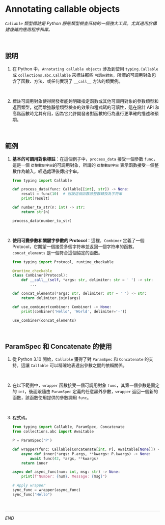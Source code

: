 # Annotating callable objects

_`Callable` 類型標註是 Python 靜態類型檢查系統的一個強大工具，尤其適用於構建複雜的應用程序和庫。_

<br>

## 說明

1. 在 Python 中，`Annotating callable objects` 涉及到使用 `typing.Callable` 或 `collections.abc.Callable` 來標註那些 `可調用對象`，所謂的可調用對象包含了函數、方法、或任何實現了 `__call__` 方法的類實例。

<br>

2. 標註可調用對象使得開發者能夠明確指定函數或其他可調用對象的參數類型和返回類型，從而增強靜態類型檢查的效果和程式碼的可讀性，這在設計 API 和高階函數時尤其有用，因為它允許開發者對函數的行為進行更準確的描述和預期。

<br>

## 範例

1. **基本的可調用對象標註**：在這個例子中，`process_data` 接受一個參數 `func`，這是一個 `從整數到字串`的可調用對象，所謂的 `從整數到字串` 表示函數接受一個整數作為輸入，經過處理後傳出字串。

    ```python
    from typing import Callable

    def process_data(func: Callable[[int], str]) -> None:
        result = func(10)  # 假設這個函數將整數轉換為字符串
        print(result)

    def number_to_str(n: int) -> str:
        return str(n)

    process_data(number_to_str)
    ```

<br>

2. **使用可變參數和關鍵字參數的 Protocol**：這裡，`Combiner` 定義了一個 Protocol，它期望一個接受多個字符串並返回一個字符串的函數。`concat_elements` 是一個符合這個協定的函數。

    ```python
    from typing import Protocol, runtime_checkable

    @runtime_checkable
    class Combiner(Protocol):
        def __call__(self, *args: str, delimiter: str = ' ') -> str:
            ...

    def concat_elements(*args: str, delimiter: str = ' ') -> str:
        return delimiter.join(args)

    def use_combiner(combiner: Combiner) -> None:
        print(combiner('Hello', 'World', delimiter='-'))

    use_combiner(concat_elements)
    ```

<br>

## ParamSpec 和 Concatenate 的使用

1. 從 Python 3.10 開始，`Callable` 獲得了對 `ParamSpec` 和 `Concatenate` 的支持，這讓 `Callable` 可以精確地表達出參數之間的依賴關係。

<br>

2. 在以下範例中，`wrapper` 函數接受一個可調用對象 `func`，其第一個參數是固定的 `int`，後面跟隨由 `ParamSpec` 定義的任意額外參數，`wrapper` 返回一個新的函數，該函數使用提供的參數調用 `func`。

<br>

3. 程式碼。

    ```python
    from typing import Callable, ParamSpec, Concatenate
    from collections.abc import Awaitable

    P = ParamSpec('P')

    def wrapper(func: Callable[Concatenate[int, P], Awaitable[None]]) -> Callable[P, None]:
        async def inner(*args: P.args, **kwargs: P.kwargs) -> None:
            await func(42, *args, **kwargs)
        return inner

    async def async_func(num: int, msg: str) -> None:
        print(f"Number: {num}, Message: {msg}")

    # Apply wrapper
    sync_func = wrapper(async_func)
    sync_func("Hello")
    ```

<br>

___

_END_